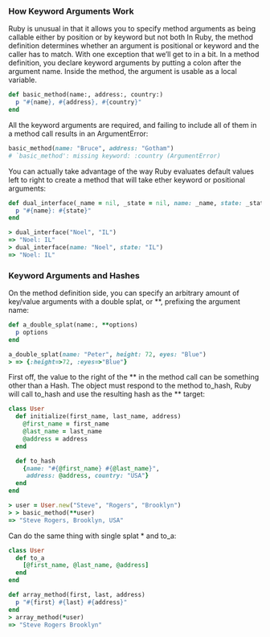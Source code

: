 ### How Keyword Arguments Work
Ruby is unusual in that it allows you to specify method arguments as being callable either by position or by keyword but not both
In Ruby, the method definition determines whether an argument is positional or keyword and the caller has to match. With one exception that we’ll get to in a bit.
In a method definition, you declare keyword arguments by putting a colon after the argument name. Inside the method, the argument is usable as a local variable.
```ruby
def basic_method(name:, address:, country:)
  p "#{name}, #{address}, #{country}"
end
```

All the keyword arguments are required, and failing to include all of them in a method call results in an ArgumentError:
```ruby
basic_method(name: "Bruce", address: "Gotham")
# `basic_method': missing keyword: :country (ArgumentError)
```

You can actually take advantage of the way Ruby evaluates default values left to right to create a method that will take ether keyword or positional arguments:
```ruby
def dual_interface(_name = nil, _state = nil, name: _name, state: _state)
  p "#{name}: #{state}"
end

> dual_interface("Noel", "IL")
=> "Noel: IL"
> dual_interface(name: "Noel", state: "IL")
=> "Noel: IL"
```

### Keyword Arguments and Hashes

On the method definition side, you can specify an arbitrary amount of key/value arguments with a double splat, or **, prefixing the argument name:
```ruby
def a_double_splat(name:, **options)
  p options
end

a_double_splat(name: "Peter", height: 72, eyes: "Blue")
> => {:height=>72, :eyes=>"Blue"}
```


First off, the value to the right of the ** in the method call can be something other than a Hash. The object must respond to the method to_hash, Ruby will call to_hash and use the resulting hash as the ** target:
```ruby
class User
  def initialize(first_name, last_name, address)
    @first_name = first_name
    @last_name = last_name
    @address = address
  end

  def to_hash
    {name: "#{@first_name} #{@last_name}",
     address: @address, country: "USA"}
  end
end

> user = User.new("Steve", "Rogers", "Brooklyn")
> > basic_method(**user)
=> "Steve Rogers, Brooklyn, USA"
```

Can do the same thing with single splat * and to_a:
```ruby
class User
  def to_a
    [@first_name, @last_name, @address]
  end
end

def array_method(first, last, address)
  p "#{first} #{last} #{address}"
end
> array_method(*user)
=> "Steve Rogers Brooklyn"
```
